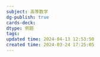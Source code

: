 ```yaml
---
subject: 高等数学
dg-publish: true
cards-deck: 
dtype: 例题
tags: 
updated time: 2024-04-13 12:53:50
created time: 2024-03-24 17:25:05
---
```

